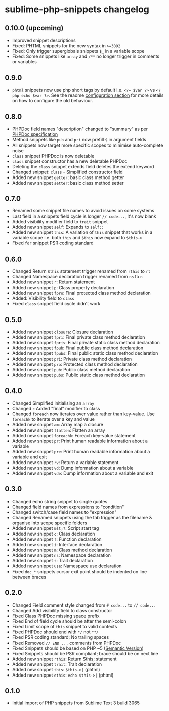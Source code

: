 # sublime-php-snippets changelog

## 0.10.0 (upcoming)

* Improved snippet descriptions
* Fixed: PHTML snippets for the new syntax in `>=3092`
* Fixed: Only trigger superglobals snippets `$_` in a variable scope
* Fixed: Some snippets like `array` and `/**` no longer trigger in comments or variables

## 0.9.0

* `phtml` snippets now use php short tags by default i.e. `<?= $var ?>` vs `<?php echo $var ?>`. See the readme [configuration section](https://github.com/gerardroche/sublime-php-snippets#configuration) for more details on how to configure the old behaviour. 

## 0.8.0

* PHPDoc field names "description" changed to "summary" as per [PHPDoc specification](http://phpdoc.org/docs/latest/guides/docblocks.html)
* Method snippets like `pub` and `pri` now prefill `$` in argument fields
* All snippets now target more specific scopes to minimise auto-complete noise
* `class` snippet PHPDoc is now deletable
* `class` snippet constructor has a new deletable PHPDoc
* Deleting the `class` snippet extends field deletes the extend keyword
* Changed snippet: `class` - Simplified constructor field
* Added new snippet `getter`: basic class method getter
* Added new snippet `setter`: basic class method setter

## 0.7.0

* Renamed some snippet file names to avoid issues on some systems
* Last field in a snippets field cycle is longer `// code...`, it's now blank
* Added visibility modifier field to `trait` snippet
* Added new snippet `self`: Expands to `self::`
* Added new snippet `this`: A variation of `this` snippet that works in a variable scope i.e. both `this` and `$this` now expand to `$this->`
* Fixed `for` snippet PSR coding standard

## 0.6.0

* Changed Return `$this` statement trigger renamed from `rthis` to `rt`
* Changed Namespace declaration trigger renamed from `ns` to `n`
* Added new snippet `r`: Return statement
* Added new snippet `p`: Class property declaration
* Added new snippet `fpro`: Final protected class method declaration
* Added: Visibility field to `class`
* Fixed `class` snippet field cycle didn't work

## 0.5.0
* Added new snippet `closure`: Closure declaration
* Added new snippet `fpri`: Final private class method declaration
* Added new snippet `fpris`: Final private static class method declaration
* Added new snippet `fpub`: Final public class method declaration
* Added new snippet `fpubs`: Final public static class method declaration
* Added new snippet `pri`: Private class method declaration
* Added new snippet `pro`: Protected class method declaration
* Added new snippet `pub`: Public class method declaration
* Added new snippet `pubs`: Public static class method declaration

## 0.4.0

* Changed Simplified initialising an `array`
* Changed `c` Added "final" modifier to class
* Changed `foreach` now iterates over value rather than key-value. Use `foreachk` to iterate over a key and value
* Added new snippet `am`: Array map a closure
* Added new snippet `flatten`: Flatten an array
* Added new snippet `foreachk`: Foreach key-value statement
* Added new snippet `pr`: Print human readable information about a variable
* Added new snippet `pre`: Print human readable information about a variable and exit
* Added new snippet `rv`: Return a variable statement
* Added new snippet `vd`: Dump information about a variable
* Added new snippet `vde`: Dump information about a variable and exit

## 0.3.0

* Changed echo string snippet to single quotes
* Changed field names from expressions to "condition"
* Changed switch/case field names to "expression"
* Changed Renamed snippets using the tab trigger as the filename & organise into scope specific folders
* Added new snippet `&lt;?`: Script start tag
* Added new snippet `c`: Class declaration
* Added new snippet `f`: Function declaration
* Added new snippet `i`: Interface declaration
* Added new snippet `m`: Class method declaration
* Added new snippet `ns`: Namespace declaration
* Added new snippet `t`: Trait declaration
* Added new snippet `use`: Namespace use declaration
* Fixed `doc_*` snippets cursor exit point should be indented on line between braces

## 0.2.0

* Changed Field comment style changed from `# code...` to `// code...`
* Changed Add visibility field to class constructor
* Fixed Class PHPDoc missing space prefix
* Fixed End of field cycle should be after the semi-colon
* Fixed Limit scope of `this` snippet to valid contexts
* Fixed PHPDoc should end with `*/` not `**/`
* Fixed PSR coding standard; No trailing spaces
* Fixed Removed `// END ...` comments from PHPDoc
* Fixed Snippets should be based on PHP ~5 ([Semantic Version](http://semver.org))
* Fixed Snippets should be PSR compliant; brace should be on next line
* Added new snippet `rthis`: Return $this; statement
* Added new snippet `trait`: Trait declaration
* Added new snippet `this`: `$this->|` (phtml)
* Added new snippet `ethis`: `echo $this->|` (phtml)

## 0.1.0

* Initial import of PHP snippets from Sublime Text 3 build 3065






